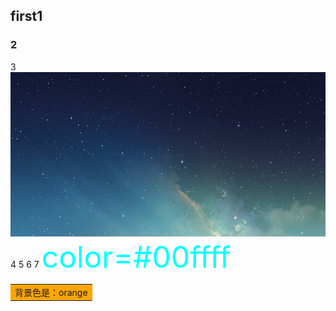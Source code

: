 ## first1
### 2
3
![](无标题.png)
4
5
6
7
<font color=#00ffff size=72 > color=#00ffff</font>
<table><tr><td bgcolor=orange>背景色是：orange</td></tr></table>
